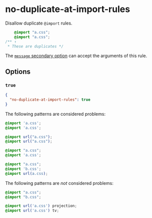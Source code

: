 # no-duplicate-at-import-rules

Disallow duplicate `@import` rules.

<!-- prettier-ignore -->
```css
    @import "a.css";
    @import "a.css";
/** ↑
 * These are duplicates */
```

The [`message` secondary option](../../../docs/user-guide/configure.md#message) can accept the arguments of this rule.

## Options

### `true`

```json
{
  "no-duplicate-at-import-rules": true
}
```

The following patterns are considered problems:

<!-- prettier-ignore -->
```css
@import 'a.css';
@import 'a.css';
```

<!-- prettier-ignore -->
```css
@import url("a.css");
@import url("a.css");
```

<!-- prettier-ignore -->
```css
@import "a.css";
@import 'a.css';
```

<!-- prettier-ignore -->
```css
@import "a.css";
@import 'b.css';
@import url(a.css);
```

The following patterns are _not_ considered problems:

<!-- prettier-ignore -->
```css
@import "a.css";
@import "b.css";
```

<!-- prettier-ignore -->
```css
@import url('a.css') projection;
@import url('a.css') tv;
```
